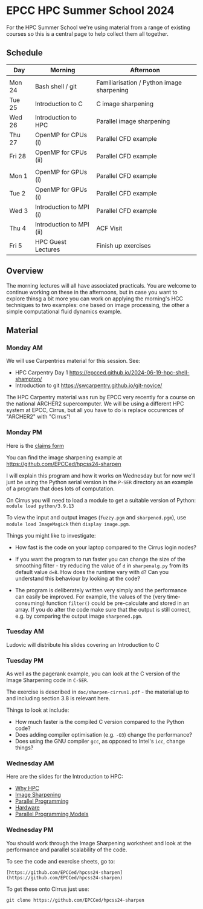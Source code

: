 # EPCC HPC Summer School 2024

For the HPC Summer School we're using material from a range of
existing courses so this is a central page to help collect them all
together.

## Schedule

| Day | Morning | Afternoon |
| --- | ---  | --- |
| |  | |
| Mon 24 | Bash shell / git | Familiarisation / Python image sharpening |
| Tue 25 | Introduction to C | C image sharpening |
| Wed 26 | Introduction to HPC | Parallel image sharpening |
| Thu 27 | OpenMP for CPUs (i) | Parallel CFD example |
| Fri 28 | OpenMP for CPUs (ii) | Parallel CFD example |
| | | |
| Mon 1 | OpenMP for GPUs (i) | Parallel CFD example |
| Tue 2 | OpenMP for GPUs (i) | Parallel CFD example |
| Wed 3 | Introduction to MPI (i) | Parallel CFD example |
| Thu 4 | Introduction to MPI (ii) | ACF Visit |
| Fri 5 | HPC Guest Lectures | Finish up exercises |

## Overview

The morning lectures will all have associated practicals. You are
welcome to continue working on these in the afternoons, but in case
you want to explore thinsg a bit more you can work on applying the
morning's HCC techniques to two examples: one based on image
processing, the other a simple computational fluid dynamics example.

## Material

### Monday AM

We will use Carpentries material for this session. See:

  * HPC Carpentry Day 1 https://epcced.github.io/2024-06-19-hpc-shell-shampton/
  * Introduction to git https://swcarpentry.github.io/git-novice/

The HPC Carpentry material was run by EPCC very recently for a course
on the national ARCHER2 supercomputer. We will be using a different
HPC system at EPCC, Cirrus, but all you have to do is replace
occurences of "ARCHER2" with "Cirrus"!

### Monday PM

Here is the [claims form](docs/student_and_non_staff_expenses_claim_form.docx)

You can find the image sharpening example at
https://github.com/EPCCed/hpcss24-sharpen

I will explain this program and how it works on Wednesday but for now
we'll just be using the Python serial version in the `P-SER` directory
as an example of a program that does lots of computation.

On Cirrus you will need to load a module to get a suitable version of Python: `module load python/3.9.13`

To view the input and output images (`fuzzy.pgm` and `sharpened.pgm`),
use `module load ImageMagick` then `display image.pgm`.

Things you might like to investigate:

  * How fast is the code on your laptop compared to the Cirrus login nodes?

  * If you want the program to run faster you can change the size of
  the smoothing filter - try reducing the value of `d` in
  `sharpenalg.py` from its default value `d=8`. How does the runtime
  vary with `d`? Can you understand this behaviour by looking at the
  code?

  * The program is deliberately written very simply and the
    performance can easily be improved. For example, the values of the
    (very time-consuming) function `filter()` could be pre-calculate
    and stored in an array. If you do alter the code make sure that
    the output is still correct, e.g. by comparing the output image
    `sharpened.pgm`.

### Tuesday AM

  Ludovic will distribute his slides covering an Introduction to C

### Tuesday PM

  As well as the pagerank example, you can look at the C version of
  the Image Sharpening code in `C-SER`.

  The exercise is described in `doc/sharpen-cirrus1.pdf` - the
  material up to and including section 3.8 is relevant here.

  Things to look at include:

  * How much faster is the compiled C version compared to the Python code?
  * Does adding compiler optimisation (e.g. `-O3`) change the performance?
  * Does using the GNU compiler `gcc`, as opposed to Intel's `icc`,
    change things?

### Wednesday AM

  Here are the slides for the Introduction to HPC:

  * [Why HPC](slides/L01_WhyHPC.pdf)
  * [Image Sharpening](slides/L02_Sharpen.pdf)
  * [Parallel Programming](slides/L03_ParallelProgramming.pdf)
  * [Hardware](slides/L04_CPUMemAcc.pdf)
  * [Parallel Programming Models](slidesL07_ParallelModels.pdf)

### Wednesday PM

  You should work through the Image Sharpening worksheet and look at
  the performance and parallel scalability of the code.

  To see the code and exercise sheets, go to:

    [https://github.com/EPCCed/hpcss24-sharpen](https://github.com/EPCCed/hpcss24-sharpen)

  To get these onto Cirrus just use:

    git clone https://github.com/EPCCed/hpcss24-sharpen
    